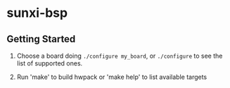 sunxi-bsp
=========

Getting Started
---------------

1. Choose a board doing `./configure my_board`, or `./configure` to see
   the list of supported ones.

2. Run 'make' to build hwpack or 'make help' to list available targets
